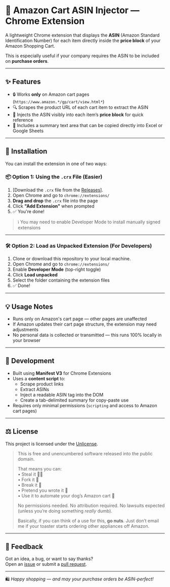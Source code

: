 # 🛒 Amazon Cart ASIN Injector — Chrome Extension

A lightweight Chrome extension that displays the **ASIN** (Amazon Standard Identification Number) for each item directly inside the **price block** of your Amazon Shopping Cart.

This is especially useful if your company requires the ASIN to be included on **purchase orders**.

---

## ✨ Features

- 🔒 Works **only** on Amazon cart pages (`https://www.amazon.*/gp/cart/view.html*`)
- 🔍 Scrapes the product URL of each cart item to extract the ASIN
- 🧾 Injects the ASIN visibly into each item’s **price block** for quick reference
- 🧠 Includes a summary text area that can be copied directly into Excel or Google Sheets

---

## 🚀 Installation

You can install the extension in one of two ways:

### 📦 Option 1: Using the `.crx` File (Easier)

1. [Download the `.crx` file from the [Releases](https://github.com/steakk/Amazon-Cart-ASIN-Injector/releases)].
2. Open Chrome and go to `chrome://extensions/`
3. **Drag and drop** the `.crx` file into the page
4. Click **"Add Extension"** when prompted
5. ✅ You're done!

> ℹ️ You may need to enable Developer Mode to install manually signed extensions

---

### 🛠️ Option 2: Load as Unpacked Extension (For Developers)

1. Clone or download this repository to your local machine.
2. Open Chrome and go to `chrome://extensions/`
3. Enable **Developer Mode** (top-right toggle)
4. Click **Load unpacked**
5. Select the folder containing the extension files
6. ✅ Done!

---

## 💡 Usage Notes

- Runs only on Amazon's cart page — other pages are unaffected
- If Amazon updates their cart page structure, the extension may need adjustments
- No personal data is collected or transmitted — this runs 100% locally in your browser

---

## 🔧 Development

- Built using **Manifest V3** for Chrome Extensions
- Uses a **content script** to:
  - Scrape product links
  - Extract ASINs
  - Inject a readable ASIN tag into the DOM
  - Create a tab-delimited summary for copy-paste use
- Requires only minimal permissions (`scripting` and access to Amazon cart pages)

---

## ⚖️ License

This project is licensed under the [Unlicense](https://unlicense.org/).

> This is free and unencumbered software released into the public domain.  
>  
> That means you can:  
> • Steal it 🏴‍☠️  
> • Fork it 🍴  
> • Break it 🔨  
> • Pretend you wrote it 🧠  
> • Use it to automate your dog’s Amazon cart 🐶  
>  
> No permissions needed. No attribution required. No lawsuits expected (unless you’re doing something *really* dumb).  
>  
> Basically, if you can think of a use for this, **go nuts**. Just don’t email me if your toaster starts ordering other appliances off Amazon.

---

## 💬 Feedback

Got an idea, a bug, or want to say thanks?  
Open an [issue](https://github.com/steakk/Amazon-Cart-ASIN-Injector/issues) or submit a [pull request](https://github.com/steakk/Amazon-Cart-ASIN-Injector/pulls).

---

🛍️ *Happy shopping — and may your purchase orders be ASIN-perfect!*
